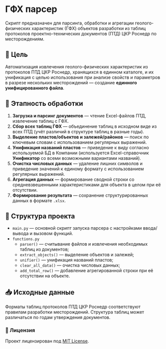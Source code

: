 # ГФХ парсер
Скрипт предназначен для парсинга, обработки и агрегации геолого-физических характеристик (ГФХ) объектов разработки из таблиц протоколов проектно-технических документов (ПТД) ЦКР Роснедр по месторождениям.

## 🎯 Цель
Автоматизация извлечения геолого-физических характеристик из протоколов ПТД ЦКР Роснедр, хранящихся в единном каталоге, и их унификация с целью использования при анализе свойств и параметров в разрезе нескольких месторождений — создание **единного унифицированного файла**.

## 🔄 Этапность обработки
1. **Загрузка и парсинг документов** — чтение Excel-файлов ПТД, извлечение таблиц с ГФХ.
2. **Сбор всех таблиц ГФХ** — объединение таблиц в исходном виде из всех ПТД (учёт различий в структуре таблиц в разные годы).
3. **Выделение пластов/объектов и залежей/районов** — поиск по ключевым словам с использованием регулярных выражений.
4. **Унификация названий пластов** — приведение к виду согласно используемой БД в Компании (используется Excel-справочник **Унификатор** со всеми возможными вариантами названий).
5. **Очистка числовых данных** — удаление лишних символов и приведение значений к единому формату с использованием регулярных выражений.
6. **Агрегация данных** — формирование сводной строки со средневзвешенными характеристиками для объекта в целом при её отсутствии.
7. **Формирование результата** — сохранение структурированных данных в формате `.xlsx`.

## 📁 Структура проекта
* `main.py` — основной скрипт запуска парсера с настройками ввода/вывода и вызовом функций.
* `functions.py`
  * `parser()` — считывание файлов и извлечения необходимых таблиц из документов;
  * `extract_objects()` — выделение объектов и залежей;
  * `unifier()` — унификация названий пластов;
  * `clear_all_data()` — очистка числовых данных;
  * `add_total_row()` — добавление агрегированной строки при её отсутствии на объекте.

## 📥 Исходные данные
Форматы таблиц протоколов ПТД ЦКР Роснедр соответствуют правилам разработки месторождений. Структура таблиц может различаться по годам утверждения документов.

### 📄 Лицензия
Проект лицензирован под [MIT License](https://github.com/Alina-Murzakova/GFH/blob/master/LICENSE).
